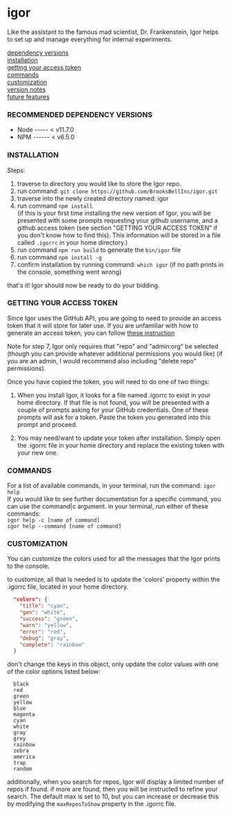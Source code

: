 # igor

Like the assistant to the famous mad scientist, Dr. Frankenstein, Igor helps to set up and manage everything for internal experiments.

[dependency versions](#dependencyversions)  
[installation](#installation)  
[getting your access token](#gettingyouraccesstoken)  
[commands](#commands)  
[customization](#customization)  
[version notes](#versionnotes)  
[future features](#futurefeatures)  

<h3 id="dependencyversions">RECOMMENDED DEPENDENCY VERSIONS</h3>

- Node ----- < v11.7.0
- NPM ------ < v6.5.0

<h3 id="installation">INSTALLATION</h3>

Steps:
1. traverse to directory you would like to store the Igor repo.  
2. run command: `git clone https://github.com/BrooksBellInc/igor.git`  
3. traverse into the newly created directory named: igor  
4. run command `npm install`  
(if this is your first time installing the new version of Igor, you will be presented with some prompts requesting your github username, and a github access token (see section "GETTING YOUR ACCESS TOKEN" if you don't know how to find this). This information will be stored in a file called `.igorrc` in your home directory.)  
5. run command `npm run build` to generate the `bin/igor` file
6. run command `npm install -g`
7. confirm installation by running command: `which igor` (if no path prints in the console, something went wrong)

that's it! Igor should now be ready to do your bidding.

<h3 id="gettingyouraccesstoken">GETTING YOUR ACCESS TOKEN</h3>

Since Igor uses the GitHub API, you are going to need to provide an access token that it will store for later use. If you are unfamiliar with how to generate an access token, you can follow [these instruction](https://help.github.com/articles/creating-a-personal-access-token-for-the-command-line/)

Note for step 7, Igor only requires that "repo" and "admin:org" be selected (though you can provide whatever additional permissions you would like) (if you are an admin, I would recommend also including "delete repo" permissions).

Once you have copied the token, you will need to do one of two things:

1. When you install Igor, it looks for a file named .igorrc to exist in your home directory. If that file is not found, you will be presented with a couple of prompts asking for your GitHub credentials. One of these prompts will ask for a token. Paste the token you generated into this prompt and proceed.

2. You may need/want to update your token after installation. Simply open the .igorrc file in your home directory and replace the existing token with your new one.

<h3 id="commands">COMMANDS</h3>

For a list of available commands, in your terminal, run the command: `igor help`  
If you would like to see further documentation for a specific command, you can use the command|c argument. in your terminal, run either of these commands:   
`igor help -c [name of command]`  
`igor help --command [name of command]`  

<h3 id="customization">CUSTOMIZATION</h3>

You can customize the colors used for all the messages that the Igor prints to the console.

to customize, all that is needed is to update the 'colors' property within the .igorrc file, located in your home directory.

```json
  "colors": {
    "title": "cyan",
    "gen": "white",
    "success": "green",
    "warn": "yellow",
    "error": "red",
    "debug": "gray",
    "complete": "rainbow"
  }
```

don't change the keys in this object, only update the color values with one of the color options listed below:

```text/plain
  black  
  red  
  green  
  yellow  
  blue  
  magenta  
  cyan  
  white  
  gray  
  grey  
  rainbow  
  zebra  
  america  
  trap  
  random  
```

additionally, when you search for repos, Igor will display a limited number of repos if found. if more are found, then you will be instructed to refine your search. The default max is set to 10, but you can increase or decrease this by modifying the `maxReposToShow` property in the .igorrc file.

